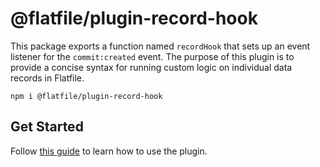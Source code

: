 # @flatfile/plugin-record-hook

This package exports a function named `recordHook` that sets up an event listener for the `commit:created` event. The purpose of this plugin is to provide a concise syntax for running custom logic on individual data records in Flatfile.

`npm i @flatfile/plugin-record-hook`

## Get Started

Follow [this guide](https://flatfile.com/docs/plugins/transform/record-hook) to learn how to use the plugin.